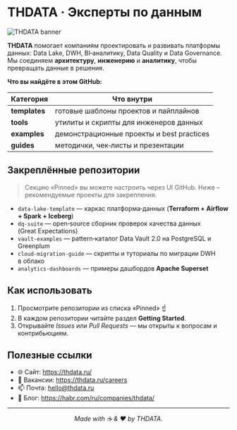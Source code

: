<!-- ORGANIZATION PROFILE README -->
# THDATA · Эксперты по данным

![THDATA banner](https://raw.githubusercontent.com/your-org/assets/main/banner.png)

**THDATA** помогает компаниям проектировать и развивать платформы данных: Data Lake, DWH, BI‑аналитику, Data Quality и Data Governance.  
Мы соединяем **архитектуру**, **инженерию** и **аналитику**, чтобы превращать данные в решения.

**Что вы найдёте в этом GitHub:**

| Категория           | Что внутри                                   |
|---------------------|----------------------------------------------|
| **templates**       | готовые шаблоны проектов и пайплайнов        |
| **tools**           | утилиты и скрипты для инженеров данных       |
| **examples**        | демонстрационные проекты и best practices    |
| **guides**          | методички, чек‑листы и презентации           |

## Закреплённые репозитории
> Секцию «Pinned» вы можете настроить через UI GitHub. Ниже – рекомендуемые проекты для закрепления.

- `data-lake-template` — каркас платформа‑данных (**Terraform + Airflow + Spark + Iceberg**)
- `dq-suite` — open‑source сборник проверок качества данных (Great Expectations)
- `vault-examples` — pattern‑каталог Data Vault 2.0 на PostgreSQL и Greenplum
- `cloud-migration-guide` — скрипты и туториалы по миграции DWH в облако
- `analytics-dashboards` — примеры дашбордов **Apache Superset**

## Как использовать
1. Просмотрите репозитории из списка «Pinned» ☝️
2. В каждом репозитории читайте раздел **Getting Started**.
3. Открывайте *Issues* или *Pull Requests* — мы открыты к вопросам и контрибьюциям.

## Полезные ссылки
- 🌐 Сайт: <https://thdata.ru/>
- 💼 Вакансии: <https://thdata.ru/careers>
- 📫 Почта: hello@thdata.ru
- 📰 Блог: <https://habr.com/ru/companies/thdata/>

---
<div align="center">

_Made with ☕ & ❤️ by THDATA._

</div>
